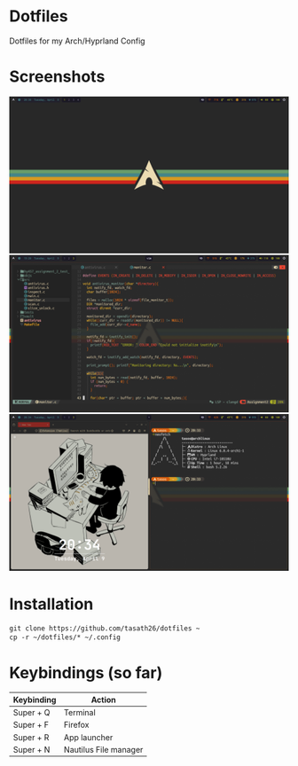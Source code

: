 # Dotfiles
Dotfiles for my Arch/Hyprland Config

# Screenshots
![Example Image](screenshots/screenshot0.png)
![Example Image](screenshots/screenshot2.png)
![Example Image](screenshots/screenshot3.png)

# Installation
```
git clone https://github.com/tasath26/dotfiles ~
cp -r ~/dotfiles/* ~/.config
```

# Keybindings (so far)
| Keybinding      | Action                 |
|-----------------|------------------------|
| Super + Q       | Terminal               |
| Super + F       | Firefox                |
| Super + R       | App launcher           |
| Super + N       | Nautilus File manager  | 
